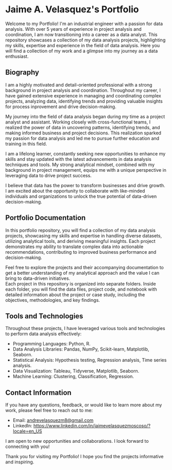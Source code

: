 # Jaime A. Velasquez's Portfolio 

Welcome to my Portfolio! I'm an industrial engineer with a passion for data analysis. With over 5 years of experience in project analysis and coordination, I am now transitioning into a career as a data analyst. This repository showcases a collection of my data analysis projects, highlighting my skills, expertise and experience in the field of data analysis. Here you will find a collection of my work and a glimpse into my journey as a data enthusiast.

## Biography

I am a highly motivated and detail-oriented professional with a strong background in project analysis and coordination. Throughout my career, I have gained extensive experience in managing and coordinating complex projects, analyzing data, identifying trends and providing valuable insights for process inprovement and drive decision-making.

My journey into the field of data analysis began during my time as a project analyst and assistant. Working closely with cross-functional teams, I realized the power of data in uncovering patterns, identifying trends, and making informed business and project decisions. This realization sparked my passion for data analysis and led me to pursue further education and training in this field.

I am a lifelong learner, constantly seeking new opportunities to enhance my skills and stay updated with the latest advancements in data analysis techniques and tools. My strong analytical mindset, combined with my background in project management, equips me with a unique perspective in leveraging data to drive project success.

I believe that data has the power to transform businesses and drive growth. I am excited about the opportunity to collaborate with like-minded individuals and organizations to unlock the true potential of data-driven decision-making.

## Portfolio Documentation
In this portfolio repository, you will find a collection of my data analysis projects, showcasing my skills and expertise in handling diverse datasets, utilizing analytical tools, and deriving meaningful insights. Each project demonstrates my ability to translate complex data into actionable recommendations, contributing to improved business performance and decision-making.

Feel free to explore the projects and their accompanying documentation to get a better understanding of my analytical approach and the value I can bring to data-driven initiatives. <br>
Each project in this repository is organized into separate folders. Inside each folder, you will find the data files, project code, and notebook with detailed information about the project or case study, including the objectives, methodologies, and key findings.

## Tools and Technologies
Throughout these projects, I have leveraged various tools and technologies to perform data analysis effectively:

- Programming Languages: Python, R. <br>
- Data Analysis Libraries: Pandas, NumPy, Scikit-learn, Matplotlib, Seaborn. <br>
- Statistical Analysis: Hypothesis testing, Regression analysis, Time series analysis. <br>
- Data Visualization: Tableau, Tidyverse, Matplotlib, Seaborn. <br>
- Machine Learning: Clustering, Classification, Regression. 

## Contact Information
If you have any questions, feedback, or would like to learn more about my work, please feel free to reach out to me:

- Email: andrevelasquezm8@gmail.com <br>
- LinkedIn: https://www.linkedin.com/in/jaimevelasquezmoscoso/?locale=en_US

I am open to new opportunities and collaborations. I look forward to connecting with you!

Thank you for visiting my Portfolio! I hope you find the projects informative and inspiring.
